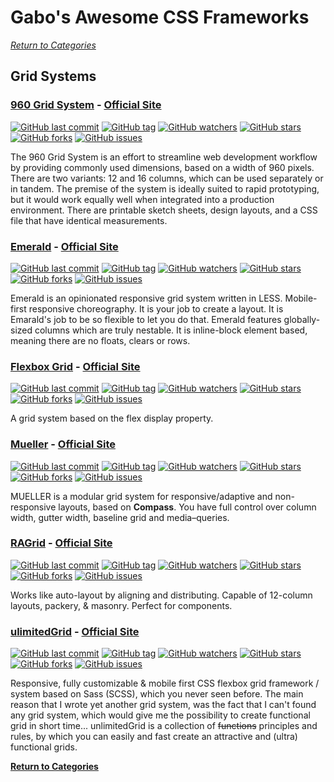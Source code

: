 # Gabo's Awesome CSS Frameworks

[_Return to Categories_](readme.md)


## Grid Systems


### [960 Grid System](https://github.com/nathansmith/960-grid-system/) - [Official Site](https://960.gs/) 
 
[![GitHub last commit](https://img.shields.io/github/last-commit/nathansmith/960-grid-system.svg?style=flat-square)]() 
[![GitHub tag](https://img.shields.io/github/tag/nathansmith/960-grid-system.svg?style=flat-square)]() 
[![GitHub watchers](https://img.shields.io/github/watchers/nathansmith/960-grid-system.svg?style=flat-square)]() 
[![GitHub stars](https://img.shields.io/github/stars/nathansmith/960-grid-system.svg?style=flat-square)]() 
[![GitHub forks](https://img.shields.io/github/forks/nathansmith/960-grid-system.svg?style=flat-square)]() 
[![GitHub issues](https://img.shields.io/github/issues/nathansmith/960-grid-system.svg?style=flat-square)]() 
 
The 960 Grid System is an effort to streamline web development workflow 
by providing commonly used dimensions, based on a width of 960 pixels. 
There are two variants: 12 and 16 columns, which can be used separately 
or in tandem. The premise of the system is ideally suited to rapid 
prototyping, but it would work equally well when integrated into a 
production environment. There are printable sketch sheets, design 
layouts, and a CSS file that have identical measurements. 


### [Emerald](https://github.com/lmc-eu/emerald) - [Official Site](http://lmc-eu.github.io/emerald/) 
 
[![GitHub last commit](https://img.shields.io/github/last-commit/lmc-eu/emerald.svg?style=flat-square)]() 
[![GitHub tag](https://img.shields.io/github/tag/lmc-eu/emerald.svg?style=flat-square)]() 
[![GitHub watchers](https://img.shields.io/github/watchers/lmc-eu/emerald.svg?style=flat-square)]() 
[![GitHub stars](https://img.shields.io/github/stars/lmc-eu/emerald.svg?style=flat-square)]() 
[![GitHub forks](https://img.shields.io/github/forks/lmc-eu/emerald.svg?style=flat-square)]() 
[![GitHub issues](https://img.shields.io/github/issues/lmc-eu/emerald.svg?style=flat-square)]() 
 
Emerald is an opinionated responsive grid system written in LESS.
Mobile-first responsive choreography. It is your job to create a layout.
It is Emarald's job to be so flexible to let you do that. Emerald
features globally-sized columns which are truly nestable. It is
inline-block element based, meaning there are no floats, clears or rows. 


### [Flexbox Grid](https://github.com/kristoferjoseph/flexboxgrid) - [Official Site](http://flexboxgrid.com/)

[![GitHub last commit](https://img.shields.io/github/last-commit/kristoferjoseph/flexboxgrid.svg?style=flat-square)]()
[![GitHub tag](https://img.shields.io/github/tag/kristoferjoseph/flexboxgrid.svg?style=flat-square)]()
[![GitHub watchers](https://img.shields.io/github/watchers/kristoferjoseph/flexboxgrid.svg?style=flat-square)]()
[![GitHub stars](https://img.shields.io/github/stars/kristoferjoseph/flexboxgrid.svg?style=flat-square)]()
[![GitHub forks](https://img.shields.io/github/forks/kristoferjoseph/flexboxgrid.svg?style=flat-square)]()
[![GitHub issues](https://img.shields.io/github/issues/kristoferjoseph/flexboxgrid.svg?style=flat-square)]()

A grid system based on the flex display property.


### [Mueller](https://github.com/sehmaschine/mueller) - [Official Site](http://muellergridsystem.com/) 
 
[![GitHub last commit](https://img.shields.io/github/last-commit/sehmaschine/mueller.svg?style=flat-square)]() 
[![GitHub tag](https://img.shields.io/github/tag/sehmaschine/mueller.svg?style=flat-square)]() 
[![GitHub watchers](https://img.shields.io/github/watchers/sehmaschine/mueller.svg?style=flat-square)]() 
[![GitHub stars](https://img.shields.io/github/stars/sehmaschine/mueller.svg?style=flat-square)]() 
[![GitHub forks](https://img.shields.io/github/forks/sehmaschine/mueller.svg?style=flat-square)]() 
[![GitHub issues](https://img.shields.io/github/issues/sehmaschine/mueller.svg?style=flat-square)]() 
 
MUELLER is a modular grid system for responsive/adaptive and 
non-responsive layouts, based on **Compass**. You have full 
control over column width, gutter width, baseline grid and 
media–queries. 
 
 
### [RAGrid](https://github.com/argyleink/ragrid) - [Official Site](https://argyleink.github.io/ragrid/) 
 
[![GitHub last commit](https://img.shields.io/github/last-commit/argyleink/ragrid.svg?style=flat-square)]() 
[![GitHub tag](https://img.shields.io/github/tag/argyleink/ragrid.svg?style=flat-square)]() 
[![GitHub watchers](https://img.shields.io/github/watchers/argyleink/ragrid.svg?style=flat-square)]() 
[![GitHub stars](https://img.shields.io/github/stars/argyleink/ragrid.svg?style=flat-square)]() 
[![GitHub forks](https://img.shields.io/github/forks/argyleink/ragrid.svg?style=flat-square)]() 
[![GitHub issues](https://img.shields.io/github/issues/argyleink/ragrid.svg?style=flat-square)]() 
 
Works like auto-layout by aligning and distributing. Capable of 
12-column layouts, packery, & masonry. Perfect for components. 

 
### [ulimitedGrid](https://github.com/PixelT/unlimitedGrid) - [Official Site](http://pixelt.github.io/unlimitedGrid/) 
 
[![GitHub last commit](https://img.shields.io/github/last-commit/PixelT/unlimitedGrid.svg?style=flat-square)]() 
[![GitHub tag](https://img.shields.io/github/tag/PixelT/unlimitedGrid.svg?style=flat-square)]() 
[![GitHub watchers](https://img.shields.io/github/watchers/PixelT/unlimitedGrid.svg?style=flat-square)]() 
[![GitHub stars](https://img.shields.io/github/stars/PixelT/unlimitedGrid.svg?style=flat-square)]() 
[![GitHub forks](https://img.shields.io/github/forks/PixelT/unlimitedGrid.svg?style=flat-square)]() 
[![GitHub issues](https://img.shields.io/github/issues/PixelT/unlimitedGrid.svg?style=flat-square)]() 
 
Responsive, fully customizable & mobile first CSS flexbox grid framework 
/ system based on Sass (SCSS), which you never seen before. The main 
reason that I wrote yet another grid system, was the fact that I can't 
found any grid system, which would give me the possibility to create 
functional grid in short time... unlimitedGrid is a collection of 
~~functions~~ principles and rules, by which you can easily and fast 
create an attractive and (ultra) functional grids. 



[**Return to Categories**](https://github.com/gabrielizalo/awesome-css-frameworks/blob/master/readme.md)
